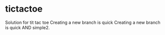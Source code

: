 # tictactoe
Solution for tit tac toe
Creating a new branch is quick
Creating a new branch is quick AND simple2.
